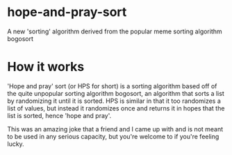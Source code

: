 # hope-and-pray-sort
A new 'sorting' algorithm derived from the popular meme sorting algorithm bogosort

# How it works
'Hope and pray' sort (or HPS for short) is a sorting algorithm based off of the quite unpopular sorting algorithm bogosort, an algorithm that sorts a list by randomizing it until it is sorted. HPS is similar in that it too randomizes a list of values, but instead it randomizes once and returns it in hopes that the list is sorted, hence 'hope and pray'.

This was an amazing joke that a friend and I came up with and is not meant to be used in any serious capacity, but you're welcome to if you're feeling lucky.
